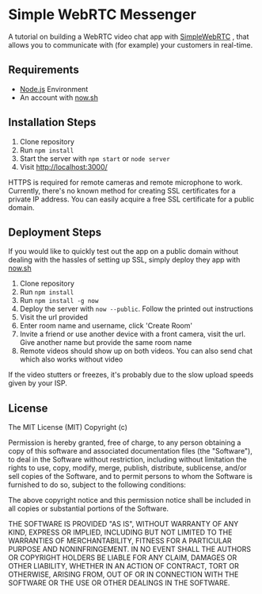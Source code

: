 # Simple WebRTC Messenger

A tutorial on building a WebRTC video chat app with [SimpleWebRTC](https://simplewebrtc.com/) , that allows you to communicate with (for example) your customers in real-time.


## Requirements

* [Node.js](http://nodejs.org/) Environment
* An account with [now.sh](https://zeit.co/now)

## Installation Steps

1. Clone repository
2. Run `npm install`
3. Start the server with `npm start` or `node server`
4. Visit [http://localhost:3000/](http://localhost:3000/)

HTTPS is required for remote cameras and remote microphone to work. Currently, there's no known method for creating SSL certificates for a private IP address. You can easily acquire a free SSL certificate for a public domain.

## Deployment Steps

If you would like to quickly test out the app on a public domain without dealing with the hassles of setting up SSL, simply deploy they app with [now.sh](https://zeit.co/now)

1. Clone repository
2. Run `npm install`
3. Run `npm install -g now`
4. Deploy the server with `now --public`. Follow the printed out instructions
5. Visit the url provided
6. Enter room name and username, click 'Create Room'
7. Invite a friend or use another device with a front camera, visit the url. Give another name but provide the same room name
8. Remote videos should show up on both videos. You can also send chat which also works without video

If the video stutters or freezes, it's probably due to the slow upload speeds given by your ISP.

## License

The MIT License (MIT) Copyright (c)

Permission is hereby granted, free of charge, to any person obtaining a copy of this software and associated documentation files (the "Software"), to deal in the Software without restriction, including without limitation the rights to use, copy, modify, merge, publish, distribute, sublicense, and/or sell copies of the Software, and to permit persons to whom the Software is furnished to do so, subject to the following conditions:

The above copyright notice and this permission notice shall be included in all copies or substantial portions of the Software.

THE SOFTWARE IS PROVIDED "AS IS", WITHOUT WARRANTY OF ANY KIND, EXPRESS OR IMPLIED, INCLUDING BUT NOT LIMITED TO THE WARRANTIES OF MERCHANTABILITY, FITNESS FOR A PARTICULAR PURPOSE AND NONINFRINGEMENT. IN NO EVENT SHALL THE AUTHORS OR COPYRIGHT HOLDERS BE LIABLE FOR ANY CLAIM, DAMAGES OR OTHER LIABILITY, WHETHER IN AN ACTION OF CONTRACT, TORT OR OTHERWISE, ARISING FROM, OUT OF OR IN CONNECTION WITH THE SOFTWARE OR THE USE OR OTHER DEALINGS IN THE SOFTWARE.
